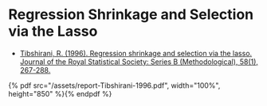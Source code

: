 # Regression Shrinkage and Selection via the Lasso

- [Tibshirani, R. (1996). Regression shrinkage and selection via the lasso. Journal of the Royal Statistical Society: Series B (Methodological), 58(1), 267-288.](https://rss.onlinelibrary.wiley.com/doi/abs/10.1111/j.2517-6161.1996.tb02080.x?casa_token=EcG146_RgkEAAAAA:Y3ijK9Q7uk6D4DZ2Btm3hzw-JvqiNHDzbovFi8XEYvSLZJWHVdqCzjL3liECXO4pyj4gjzzeZa9Rhb8)

{% pdf src="/assets/report-Tibshirani-1996.pdf", width="100%", height="850" %}{% endpdf %}